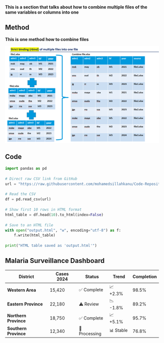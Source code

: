 **This is a section that talks about how to combine multiple files of the same variables or columns into one**
## Method

**This is one method how to combine files**   


![NMCP lOGO](Concatenate.png)



## Code 

```python
import pandas as pd

# Direct raw CSV link from GitHub
url = "https://raw.githubusercontent.com/mohamedsillahkanu/Code-Repository/main/CHIRPS_Mean_2015_11.csv"

# Read the CSV
df = pd.read_csv(url)

# Show first 10 rows in HTML format
html_table = df.head(10).to_html(index=False)

# Save to an HTML file
with open("output.html", "w", encoding="utf-8") as f:
    f.write(html_table)

print("HTML table saved as 'output.html'")
```
## Malaria Surveillance Dashboard

| District | Cases 2024 | Status | Trend | Completion |
|----------|------------|--------|-------|------------|
| **Western Area** | 15,420 | ✅ Complete | 📈 +2.3% | 98.5% |
| **Eastern Province** | 22,180 | ⚠️ Review | 📉 -1.8% | 89.2% |
| **Northern Province** | 18,750 | ✅ Complete | 📈 +5.1% | 95.7% |
| **Southern Province** | 12,340 | 🔄 Processing | 📊 Stable | 76.8% |

